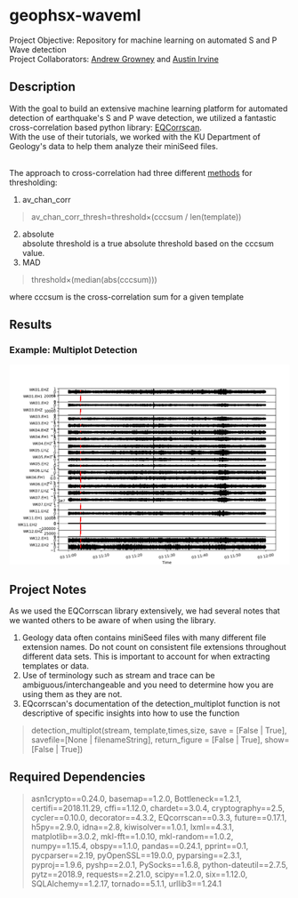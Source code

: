 # geophsx-waveml
Project Objective: Repository for machine learning on automated S and P Wave detection<br />
Project Collaborators: [Andrew Growney](https://www.linkedin.com/in/andrewgrowney) and [Austin Irvine](https://www.linkedin.com/in/austinirvine)

## Description
With the goal to build an extensive machine learning platform for automated detection of earthquake's S and P wave detection, we utilized a fantastic cross-correlation based python library: [EQCorrscan](https://eqcorrscan.readthedocs.io/en/latest/). <br />
With the use of their tutorials, we worked with the KU Department of Geology's data to help them analyze their miniSeed files.<br /><br />

The approach to cross-correlation had three different [methods](https://eqcorrscan.readthedocs.io/en/latest/submodules/autogen/eqcorrscan.core.match_filter.match_filter.html#eqcorrscan.core.match_filter.match_filter) for thresholding:<br />
1. av_chan_corr<br />
  > av_chan_corr_thresh=threshold×(cccsum / len(template))

2. absolute<br />
absolute threshold is a true absolute threshold based on the cccsum value.
3. MAD<br />
  > threshold×(median(abs(cccsum)))

  where cccsum is the cross-correlation sum for a given template
  <br />

## Results

### Example: Multiplot Detection
![sample figure](EQcorrscan_figure.png)

## Project Notes
As we used the EQCorrscan library extensively, we had several notes that we wanted others to be aware of when using the library. <br />
1. Geology data often contains miniSeed files with many different file extension names. Do not count on consistent file extensions throughout different data sets. This is important to account for when extracting templates or data.
2. Use of terminology such as stream and trace can be ambiguous/interchangeable and you need to determine how you are using them as they are not.
3. EQcorrscan's documentation of the detection_multiplot function is not descriptive of specific insights into how to use the function
> detection_multiplot(stream, template,times,size, save = [False | True], savefile=[None | filenameString], return_figure = [False | True], show=[False | True])

## Required Dependencies
>asn1crypto==0.24.0,
basemap==1.2.0,
Bottleneck==1.2.1,
certifi==2018.11.29,
cffi==1.12.0,
chardet==3.0.4,
cryptography==2.5,
cycler==0.10.0,
decorator==4.3.2,
EQcorrscan==0.3.3,
future==0.17.1,
h5py==2.9.0,
idna==2.8,
kiwisolver==1.0.1,
lxml==4.3.1,
matplotlib==3.0.2,
mkl-fft==1.0.10,
mkl-random==1.0.2,
numpy==1.15.4,
obspy==1.1.0,
pandas==0.24.1,
pprint==0.1,
pycparser==2.19,
pyOpenSSL==19.0.0,
pyparsing==2.3.1,
pyproj==1.9.6,
pyshp==2.0.1,
PySocks==1.6.8,
python-dateutil==2.7.5,
pytz==2018.9,
requests==2.21.0,
scipy==1.2.0,
six==1.12.0,
SQLAlchemy==1.2.17,
tornado==5.1.1,
urllib3==1.24.1
